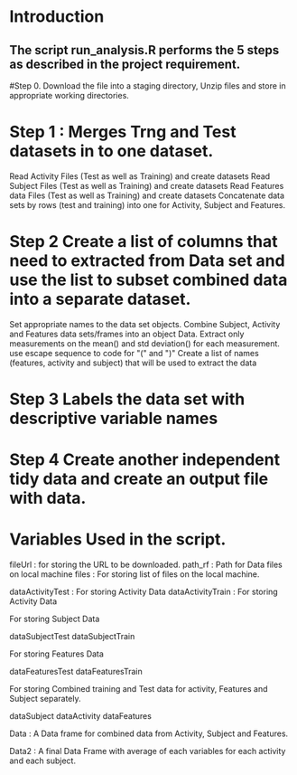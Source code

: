 # Introduction

## The script  run_analysis.R performs the 5 steps as described in the project requirement.


#Step 0.
 Download the file into a staging directory, Unzip files and store in appropriate working directories.

# Step 1 : Merges Trng and Test datasets in to one dataset.

  Read Activity Files (Test as well as Training) and create datasets
  Read Subject Files (Test as well as Training) and create datasets
  Read Features data Files (Test as well as Training) and create datasets
  Concatenate data sets by rows (test and training) into one for Activity, Subject and Features.

# Step 2 Create a list of columns that need to extracted from Data set and use the list to  subset combined data into a separate dataset. 

  Set appropriate names to the data set objects.
  Combine Subject, Activity and Features data sets/frames into an object Data.
  Extract only measurements on the mean() and std deviation() for each measurement.
  use escape sequence to code for "(" and ")"
  Create a list of names (features, activity and subject) that will be used to extract the data

# Step 3 Labels the data set with descriptive variable names

# Step 4 Create another independent tidy data and create an output file with data.


# Variables Used in the script.

fileUrl : for storing the URL to be downloaded.
path_rf : Path for Data files on local machine
files   : For storing list of files on the local machine. 

dataActivityTest : For storing Activity Data 
dataActivityTrain : For storing Activity Data 


For storing Subject Data 

dataSubjectTest 
dataSubjectTrain 

For storing Features Data

dataFeaturesTest 
dataFeaturesTrain

For storing Combined training and Test data for activity, Features and Subject separately.

dataSubject 
dataActivity 
dataFeatures

Data : A Data frame for combined data from Activity, Subject and Features.

Data2 : A final Data Frame with average of each variables for each activity and each subject.
